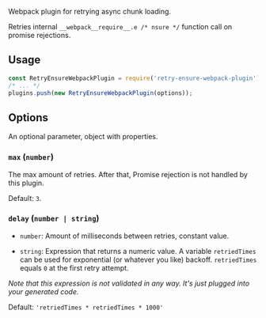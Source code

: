 Webpack plugin for retrying async chunk loading.

Retries internal `__webpack__require__.e /* nsure */` function call on promise rejections.

## Usage

```js
const RetryEnsureWebpackPlugin = require('retry-ensure-webpack-plugin').RetryEnsureWebpackPlugin;
/* ... */
plugins.push(new RetryEnsureWebpackPlugin(options));
```

## Options

An optional parameter, object with properties.

### `max` (`number`)

The max amount of retries. After that, Promise rejection is not handled by this plugin.

Default: `3`.

### `delay` (`number | string`)

- `number`: Amount of milliseconds between retries, constant value.

- `string`: Expression that returns a numeric value. A variable `retriedTimes` can be used for exponential (or whatever you like) backoff. `retriedTimes` equals `0` at the first retry attempt.

*Note that this expression is not validated in any way. It's just plugged into your generated code.*

Default: `'retriedTimes * retriedTimes * 1000'`
